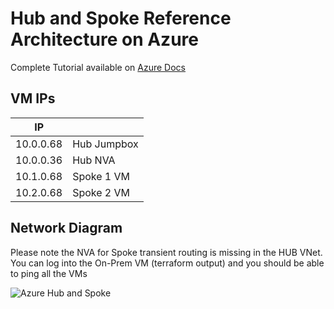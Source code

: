 # Hub and Spoke Reference Architecture on Azure

Complete Tutorial available on [Azure Docs](https://docs.microsoft.com/de-de/azure/developer/terraform/hub-spoke-introduction)

## VM IPs

|IP| |
|-|-|
|10.0.0.68|Hub Jumpbox|
|10.0.0.36|Hub NVA|
|10.1.0.68|Spoke 1 VM|
|10.2.0.68|Spoke 2 VM|

## Network Diagram

Please note the NVA for Spoke transient routing is missing in the HUB VNet.
You can log into the On-Prem VM (terraform output) and you should be able to ping all the VMs

![Azure Hub and Spoke](https://docs.microsoft.com/de-de/azure/developer/terraform/media/hub-and-spoke-tutorial-series/hub-spoke-architecture.png)
